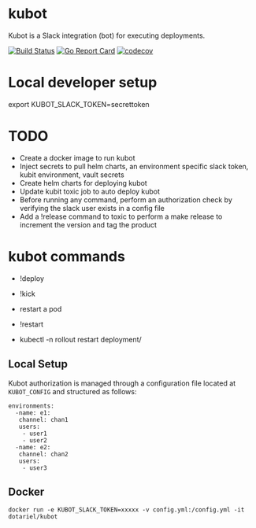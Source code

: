 # kubot
Kubot is a Slack integration (bot) for executing deployments.

[![Build Status](https://travis-ci.org/dotariel/kubot.svg?branch=master)](https://travis-ci.org/dotariel/kubot)
[![Go Report Card](https://goreportcard.com/badge/github.com/dotariel/kubot)](https://goreportcard.com/report/github.com/dotariel/kubot)
[![codecov](https://codecov.io/gh/dotariel/kubot/branch/master/graph/badge.svg)](https://codecov.io/gh/dotariel/kubot)


# Local developer setup
export KUBOT_SLACK_TOKEN=secrettoken

# TODO
- Create a docker image to run kubot
- Inject secrets to pull helm charts, an environment specific slack token, kubit environment, vault secrets
- Create helm charts for deploying kubot
- Update kubit toxic job to auto deploy kubot
- Before running any command, perform an authorization check by verifying the slack user exists in a config file
- Add a !release <product> command to toxic to perform a make release to increment the version and tag the product

# kubot commands
- !deploy <product> <version>

- !kick <pod>
- restart a pod

- !restart <product>
- kubectl -n <product> rollout restart deployment/<product>

## Local Setup
Kubot authorization is managed through a configuration file located at `KUBOT_CONFIG` and structured as follows:

```
environments:
  -name: e1:
   channel: chan1
   users:
    - user1
    - user2
  -name: e2:
   channel: chan2
   users:
    - user3
```

## Docker

```
docker run -e KUBOT_SLACK_TOKEN=xxxxx -v config.yml:/config.yml -it dotariel/kubot
```